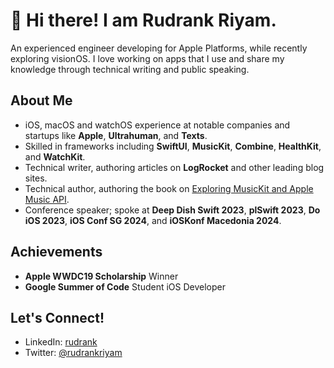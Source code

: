 # 👋 Hi there! I am Rudrank Riyam.

An experienced engineer developing for Apple Platforms, while recently exploring visionOS. I love working on apps that I use and share my knowledge through technical writing and public speaking. 

## About Me

- iOS, macOS and watchOS experience at notable companies and startups like **Apple**, **Ultrahuman**, and **Texts**.
- Skilled in frameworks including **SwiftUI**, **MusicKit**, **Combine**, **HealthKit**, and **WatchKit**.
- Technical writer, authoring articles on **LogRocket** and other leading blog sites.
- Technical author, authoring the book on [Exploring MusicKit and Apple Music API](https://rudrank.gumroad.com/l/musickit).
- Conference speaker; spoke at **Deep Dish Swift 2023**, **plSwift 2023**, **Do iOS 2023**, **iOS Conf SG 2024**, and **iOSKonf Macedonia 2024**.

## Achievements

- **Apple WWDC19 Scholarship** Winner
- **Google Summer of Code** Student iOS Developer

## Let's Connect!

- LinkedIn: [rudrank](linkedin.com/in/rudrank)
- Twitter: [@rudrankriyam](https://twitter.com/rudrankriyam)
